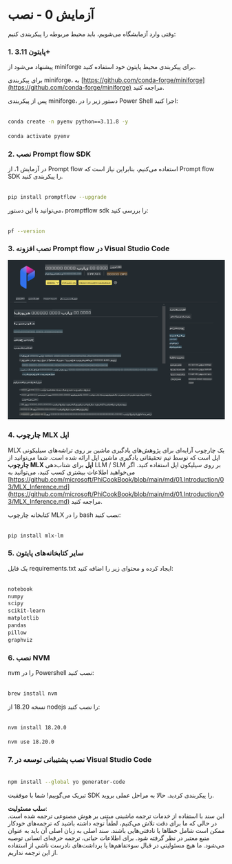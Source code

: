 # **آزمایش 0 - نصب**

وقتی وارد آزمایشگاه می‌شویم، باید محیط مربوطه را پیکربندی کنیم:

### **1. پایتون 3.11+**

پیشنهاد می‌شود از miniforge برای پیکربندی محیط پایتون خود استفاده کنید.

برای پیکربندی miniforge، به [https://github.com/conda-forge/miniforge](https://github.com/conda-forge/miniforge) مراجعه کنید.

پس از پیکربندی miniforge، دستور زیر را در Power Shell اجرا کنید:

```bash

conda create -n pyenv python==3.11.8 -y

conda activate pyenv

```

### **2. نصب Prompt flow SDK**

در آزمایش 1، از Prompt flow استفاده می‌کنیم، بنابراین نیاز است که Prompt flow SDK را پیکربندی کنید.

```bash

pip install promptflow --upgrade

```

می‌توانید با این دستور، promptflow sdk را بررسی کنید:

```bash

pf --version

```

### **3. نصب افزونه Prompt flow در Visual Studio Code**

![pf](../../../../../../../../../translated_images/pf_ext.fa065f22e1ee3e67157662d8be5241f346ddd83744045e3406d92b570e8d8b36.fa.png)

### **4. چارچوب MLX اپل**

MLX یک چارچوب آرایه‌ای برای پژوهش‌های یادگیری ماشین بر روی تراشه‌های سیلیکونی اپل است که توسط تیم تحقیقاتی یادگیری ماشین اپل ارائه شده است. شما می‌توانید از **چارچوب MLX اپل** برای شتاب‌دهی LLM / SLM بر روی سیلیکون اپل استفاده کنید. اگر می‌خواهید اطلاعات بیشتری کسب کنید، می‌توانید به [https://github.com/microsoft/PhiCookBook/blob/main/md/01.Introduction/03/MLX_Inference.md](https://github.com/microsoft/PhiCookBook/blob/main/md/01.Introduction/03/MLX_Inference.md) مراجعه کنید.

کتابخانه چارچوب MLX را در bash نصب کنید:

```bash

pip install mlx-lm

```

### **5. سایر کتابخانه‌های پایتون**

یک فایل requirements.txt ایجاد کرده و محتوای زیر را اضافه کنید:

```txt

notebook
numpy 
scipy 
scikit-learn 
matplotlib 
pandas 
pillow 
graphviz

```

### **6. نصب NVM**

nvm را در Powershell نصب کنید:

```bash

brew install nvm

```

نسخه 18.20 از nodejs را نصب کنید:

```bash

nvm install 18.20.0

nvm use 18.20.0

```

### **7. نصب پشتیبانی توسعه در Visual Studio Code**

```bash

npm install --global yo generator-code

```

تبریک می‌گوییم! شما با موفقیت SDK را پیکربندی کردید. حالا به مراحل عملی بروید.

**سلب مسئولیت**:  
این سند با استفاده از خدمات ترجمه ماشینی مبتنی بر هوش مصنوعی ترجمه شده است. در حالی که ما برای دقت تلاش می‌کنیم، لطفاً توجه داشته باشید که ترجمه‌های خودکار ممکن است شامل خطاها یا نادقتی‌هایی باشند. سند اصلی به زبان اصلی آن باید به عنوان منبع معتبر در نظر گرفته شود. برای اطلاعات حیاتی، ترجمه حرفه‌ای انسانی توصیه می‌شود. ما هیچ مسئولیتی در قبال سوءتفاهم‌ها یا برداشت‌های نادرست ناشی از استفاده از این ترجمه نداریم.